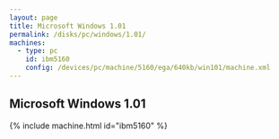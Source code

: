 ```yaml
---
layout: page
title: Microsoft Windows 1.01
permalink: /disks/pc/windows/1.01/
machines:
  - type: pc
    id: ibm5160
    config: /devices/pc/machine/5160/ega/640kb/win101/machine.xml
---
```


Microsoft Windows 1.01
---

{% include machine.html id="ibm5160" %}
